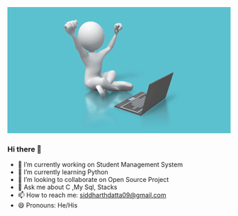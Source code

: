 <p align="centre">
  <img width="1000px" src="https://github.com/Siddharthdatta/Siddharthdatta/blob/main/animated-gifs.gif" alt="Animated gif"
</p>   
  
### Hi there 👋

- 🔭 I’m currently working on Student Management System
- 🌱 I’m currently learning Python
- 👯 I’m looking to collaborate on Open Source Project
- 💬 Ask me about C ,My Sql, Stacks
- 📫 How to reach me: siddharthdatta09@gmail.com
- 😄 Pronouns: He/His

